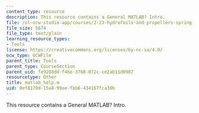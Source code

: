 ```yaml
---
content_type: resource
description: This resource contains a General MATLAB? Intro.
file: /ol-ocw-studio-app/courses/2-23-hydrofoils-and-propellers-spring-2007/0ef8170d15a899aefbb6434167fca30b_matlab_help.m
file_size: 5674
file_type: text/plain
learning_resource_types:
- Tools
license: https://creativecommons.org/licenses/by-nc-sa/4.0/
ocw_type: OCWFile
parent_title: Tools
parent_type: CourseSection
parent_uid: fe9208dd-f46e-3768-072c-ce2ab11d0987
resourcetype: Other
title: matlab_help.m
uid: 0ef8170d-15a8-99ae-fbb6-434167fca30b
---
```

This resource contains a General MATLAB? Intro.